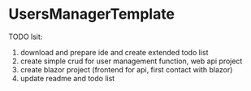 # UsersManagerTemplate

TODO lsit:
1. download and prepare ide and create extended todo list
2. create simple crud for user management function, web api project
3. create blazor project (frontend for api, first contact with blazor)
4. update readme and todo list